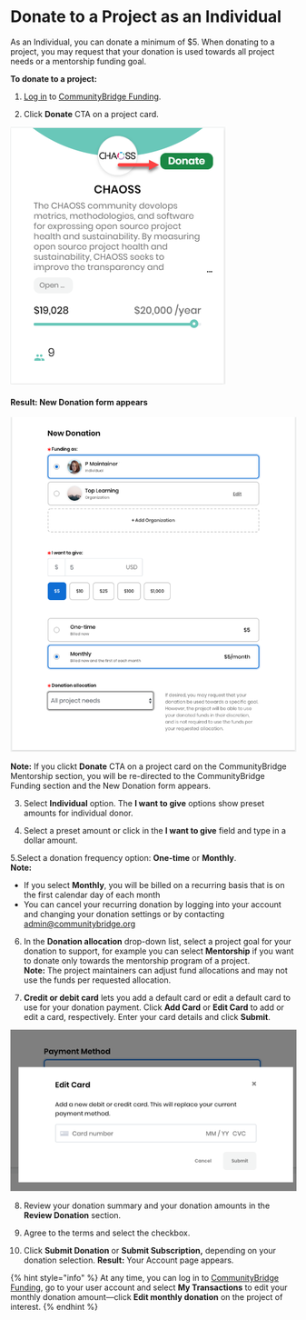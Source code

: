 # Donate to a Project as an Individual

As an Individual, you can donate a minimum of $5. When donating to a project, you may request that your donation is used towards all project needs or a mentorship funding goal.

**To donate to a project:** 

1.  [Log in](../../../sso/log-in-to-communitybridge/) to [CommunityBridge Funding](https://funding.communitybridge.org).

2. Click **Donate** CTA on a project card.

![](../../../.gitbook/assets/7418565.png)

#### Result: New Donation form appears

![](../../../.gitbook/assets/7418566.png)

**Note:** If you clickt **Donate** CTA on a project card on the CommunityBridge Mentorship section, you will be re-directed to the CommunityBridge Funding section and the New Donation form appears.

3. Select **Individual** option. The **I want to give** options show preset amounts for individual donor.

4. Select a preset amount or click in the **I want to give** field and type in a dollar amount.

5.Select a donation frequency option: **One-time** or **Monthly**.  
    **Note:**

* If you select **Monthly**, you will be billed on a recurring basis that is on the first calendar day of each month
* You can cancel your recurring donation by logging into your account and changing your donation settings or by contacting [admin@communitybridge.org](mailto:admin@communitybridge.org)

6. In the **Donation allocation** drop-down list, select a project goal for your donation to support, for example you can select **Mentorship** if you want to donate only towards the mentorship program of a project.  
**Note:** The project maintainers can adjust fund allocations and may not use the funds per requested allocation.

7. **Credit or debit card** lets you add a default card or edit a default card to use for your donation payment. Click **Add Card** or **Edit Card** to add or edit a card, respectively. Enter your card details and click **Submit**.

![](../../../.gitbook/assets/7418568.png)

8. Review your donation summary and your donation amounts in the **Review Donation** section.

9. Agree to the terms and select the checkbox.

10. Click **Submit Donation** or **Submit Subscription,** depending on your donation selection. **Result:** Your Account page appears.

{% hint style="info" %}
At any time, you can log in to [CommunityBridge Funding](https://funding.communitybridge.org), go to your user account and select **My Transactions** to edit your monthly donation amount—click **Edit monthly donation** on the project of interest.
{% endhint %}

